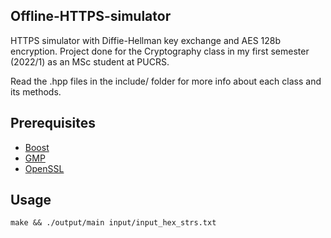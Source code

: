 ## Offline-HTTPS-simulator 

HTTPS simulator with Diffie-Hellman key exchange and AES 128b encryption. Project done for the Cryptography class in my first semester (2022/1) as an MSc student at PUCRS.

Read the .hpp files in the include/ folder for more info about each class and its methods.

## Prerequisites

- [Boost](https://www.boost.org/)
- [GMP](https://gmplib.org/)
- [OpenSSL](https://www.openssl.org/)

## Usage 

    make && ./output/main input/input_hex_strs.txt


